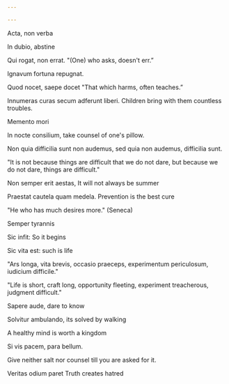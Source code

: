 ```yaml
---

---
```


Acta, non verba 

In dubio, abstine

Qui rogat, non errat.
"(One) who asks, doesn't err.”

Ignavum fortuna repugnat.

Quod nocet, saepe docet "That which harms, often teaches.”

Innumeras curas secum adferunt liberi. Children bring with them countless troubles.

Memento mori 

In nocte consilium, take counsel of one's pillow.

Non quia difficilia sunt non audemus, sed quia non audemus, difficilia sunt.

"It is not because things are difficult that we do not dare, but because we do not dare, things are difficult."

Non semper erit aestas, It will not always be summer

Praestat cautela quam medela. Prevention is the best cure 

"He who has much desires more." (Seneca)

Semper tyrannis

Sic infit: So it begins 

Sic vita est: such is life 

"Ars longa, vita brevis, occasio praeceps, experimentum periculosum, iudicium difficile."

"Life is short, craft long, opportunity fleeting, experiment treacherous, judgment difficult."

Sapere aude, dare to know 

Solvitur ambulando, its solved by walking 

A healthy mind is worth a kingdom 

Si vis pacem, para bellum.

 Give neither salt nor counsel till you are asked for it.

Veritas odium paret  Truth creates hatred